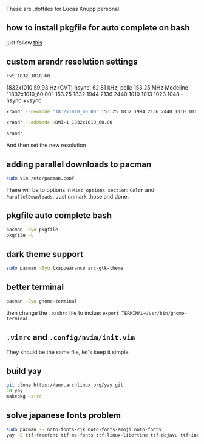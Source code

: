 These are .dotfiles for Lucas Knupp personal.

## how to install pkgfile for auto complete on bash

just follow [this](https://wiki.archlinux.org/title/pkgfile)

## custom arandr resolution settings

```bash
cvt 1832 1010 60
```

1832x1010 59.93 Hz (CVT) hsync: 62.81 kHz; pclk: 153.25 MHz
Modeline "1832x1010_60.00"  153.25  1832 1944 2136 2440  1010 1013 1023 1048 -hsync +vsync

```bash
xrandr --newmode "1832x1010_60.00" 153.25 1832 1994 2136 2440 1010 1013 1023 1048 -hsync +vsync
```

```bash
xrandr --addmode HDMI-1 1832x1010_60.00
```

```bash
arandr
```

And then set the new resolution

## adding parallel downloads to pacman

```bash
sudo vim /etc/pacman.conf
```

There will be to options in `Misc options section`: `Color` and `ParallelDownloads`. Just unmark those and done.

## pkgfile auto complete bash

```bash
pacman -Syu pkgfile
pkgfile -u
```

## dark theme support
```bash
sudo pacman -Syu lxappearance arc-gtk-theme
```

## better terminal

```bash
pacman -Syu gnome-terminal
```

then change the `.bashrc` file to inclue: `export TERMINAL=/usr/bin/gnome-terminal`

## `.vimrc` and `.config/nvim/init.vim`

They should be the same file, let's keep it simple.

## build yay

```bash
git clone https://aur.archlinux.org/yay.git
cd yay
makepkg -sirc
```

## solve japanese fonts problem

```bash
sudo pacman -S noto-fonts-cjk noto-fonts-emoji noto-fonts
yay -S ttf-freefont ttf-ms-fonts ttf-linux-libertine ttf-dejavu ttf-inconsolata ttf-ubuntu-font-family
```
